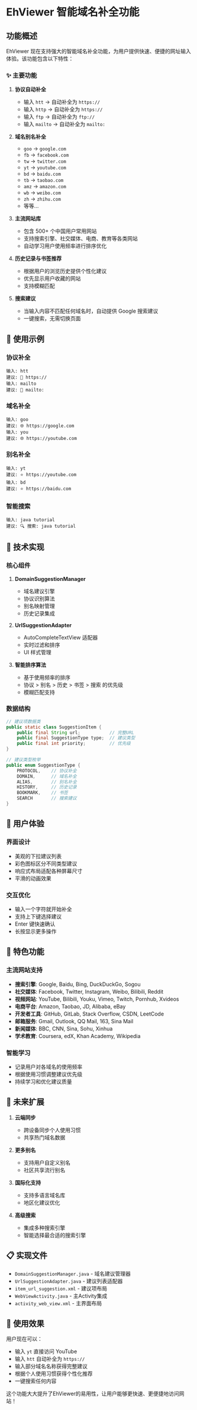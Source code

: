 # EhViewer 智能域名补全功能

## 功能概述

EhViewer 现在支持强大的智能域名补全功能，为用户提供快速、便捷的网址输入体验。该功能包含以下特性：

### ✨ 主要功能

1. **协议自动补全**
   - 输入 `htt` → 自动补全为 `https://`
   - 输入 `http` → 自动补全为 `https://`
   - 输入 `ftp` → 自动补全为 `ftp://`
   - 输入 `mailto` → 自动补全为 `mailto:`

2. **域名别名补全**
   - `goo` → `google.com`
   - `fb` → `facebook.com`
   - `tw` → `twitter.com`
   - `yt` → `youtube.com`
   - `bd` → `baidu.com`
   - `tb` → `taobao.com`
   - `amz` → `amazon.com`
   - `wb` → `weibo.com`
   - `zh` → `zhihu.com`
   - 等等...

3. **主流网站库**
   - 包含 500+ 个中国用户常用网站
   - 支持搜索引擎、社交媒体、电商、教育等各类网站
   - 自动学习用户使用频率进行排序优化

4. **历史记录与书签推荐**
   - 根据用户的浏览历史提供个性化建议
   - 优先显示用户收藏的网站
   - 支持模糊匹配

5. **搜索建议**
   - 当输入内容不匹配任何域名时，自动提供 Google 搜索建议
   - 一键搜索，无需切换页面

## 🎯 使用示例

### 协议补全
```
输入: htt
建议: 🔗 https://
输入: mailto
建议: 🔗 mailto:
```

### 域名补全
```
输入: goo
建议: 🌐 https://google.com
输入: you
建议: 🌐 https://youtube.com
```

### 别名补全
```
输入: yt
建议: ⭐ https://youtube.com
输入: bd
建议: ⭐ https://baidu.com
```

### 智能搜索
```
输入: java tutorial
建议: 🔍 搜索: java tutorial
```

## 🔧 技术实现

### 核心组件

1. **DomainSuggestionManager**
   - 域名建议引擎
   - 协议识别算法
   - 别名映射管理
   - 历史记录集成

2. **UrlSuggestionAdapter**
   - AutoCompleteTextView 适配器
   - 实时过滤和排序
   - UI 样式管理

3. **智能排序算法**
   - 基于使用频率的排序
   - 协议 > 别名 > 历史 > 书签 > 搜索 的优先级
   - 模糊匹配支持

### 数据结构

```java
// 建议项数据类
public static class SuggestionItem {
    public final String url;           // 完整URL
    public final SuggestionType type;  // 建议类型
    public final int priority;         // 优先级
}

// 建议类型枚举
public enum SuggestionType {
    PROTOCOL,    // 协议补全
    DOMAIN,      // 域名补全
    ALIAS,       // 别名补全
    HISTORY,     // 历史记录
    BOOKMARK,    // 书签
    SEARCH       // 搜索建议
}
```

## 📱 用户体验

### 界面设计
- 美观的下拉建议列表
- 彩色图标区分不同类型建议
- 响应式布局适配各种屏幕尺寸
- 平滑的动画效果

### 交互优化
- 输入一个字符就开始补全
- 支持上下键选择建议
- Enter 键快速确认
- 长按显示更多操作

## 🌟 特色功能

### 主流网站支持
- **搜索引擎**: Google, Baidu, Bing, DuckDuckGo, Sogou
- **社交媒体**: Facebook, Twitter, Instagram, Weibo, Bilibili, Reddit
- **视频网站**: YouTube, Bilibili, Youku, Vimeo, Twitch, Pornhub, Xvideos
- **电商平台**: Amazon, Taobao, JD, Alibaba, eBay
- **开发者工具**: GitHub, GitLab, Stack Overflow, CSDN, LeetCode
- **邮箱服务**: Gmail, Outlook, QQ Mail, 163, Sina Mail
- **新闻媒体**: BBC, CNN, Sina, Sohu, Xinhua
- **学术教育**: Coursera, edX, Khan Academy, Wikipedia

### 智能学习
- 记录用户对各域名的使用频率
- 根据使用习惯调整建议优先级
- 持续学习和优化建议质量

## 🔄 未来扩展

1. **云端同步**
   - 跨设备同步个人使用习惯
   - 共享热门域名数据

2. **更多别名**
   - 支持用户自定义别名
   - 社区共享流行别名

3. **国际化支持**
   - 支持多语言域名库
   - 地区化建议优化

4. **高级搜索**
   - 集成多种搜索引擎
   - 智能选择最合适的搜索引擎

## 📋 实现文件

- `DomainSuggestionManager.java` - 域名建议管理器
- `UrlSuggestionAdapter.java` - 建议列表适配器
- `item_url_suggestion.xml` - 建议项布局
- `WebViewActivity.java` - 主Activity集成
- `activity_web_view.xml` - 主界面布局

## 🎉 使用效果

用户现在可以：
- 输入 `yt` 直接访问 YouTube
- 输入 `htt` 自动补全为 `https://`
- 输入部分域名名称获得完整建议
- 根据个人使用习惯获得个性化推荐
- 一键搜索任何内容

这个功能大大提升了EhViewer的易用性，让用户能够更快速、更便捷地访问网站！
